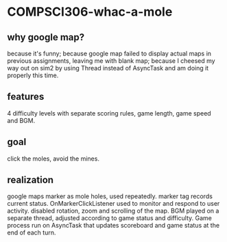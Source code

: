 # COMPSCI306-whac-a-mole

## why google map?

because it's funny;
because google map failed to display actual maps in previous assignments, leaving me with blank map;
because I cheesed my way out on sim2 by using Thread instead of AsyncTask and am doing it properly this time.

## features

4 difficulty levels with separate scoring rules, game length, game speed and BGM.

## goal

click the moles, avoid the mines.

## realization

google maps marker as mole holes, used repeatedly. marker tag records current status.
OnMarkerClickListener used to monitor and respond to user activity.
disabled rotation, zoom and scrolling of the map.
BGM played on a separate thread, adjusted according to game status and difficulty.
Game process run on AsyncTask that updates scoreboard and game status at the end of each turn.
